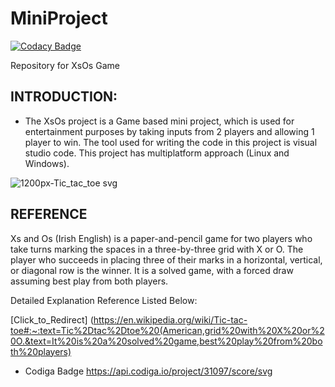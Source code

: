 # MiniProject

[![Codacy Badge](https://api.codacy.com/project/badge/Grade/88c172a62dab479499ef9a9ac1f93996)](https://app.codacy.com/gh/chaitanyakiran20/M1_XO_Game?utm_source=github.com&utm_medium=referral&utm_content=chaitanyakiran20/M1_XO_Game&utm_campaign=Badge_Grade_Settings)

Repository for XsOs Game

## INTRODUCTION: 
* The XsOs project is a Game based mini project, which is used for entertainment purposes by taking inputs from 2 players and allowing 1 player to win. The tool used for writing the code in this project is visual studio code. This project has multiplatform approach (Linux and Windows).

![1200px-Tic_tac_toe svg](https://user-images.githubusercontent.com/34639178/152646645-016dee21-8f00-4cc6-97bb-c358b3e3d2ad.png)


## REFERENCE

 Xs and Os (Irish English) is a paper-and-pencil game for two players who take turns marking the spaces in a three-by-three grid with X or O. The player who succeeds in placing three of their marks in a horizontal, vertical, or diagonal row is the winner. It is a solved game, with a forced draw assuming best play from both players.

Detailed Explanation Reference Listed Below: 

[Click_to_Redirect]
(https://en.wikipedia.org/wiki/Tic-tac-toe#:~:text=Tic%2Dtac%2Dtoe%20(American,grid%20with%20X%20or%20O.&text=It%20is%20a%20solved%20game,best%20play%20from%20both%20players)

* Codiga Badge
https://api.codiga.io/project/31097/score/svg


